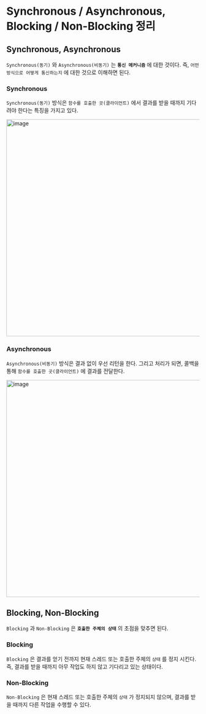 # Synchronous / Asynchronous, Blocking / Non-Blocking 정리

## Synchronous, Asynchronous

`Synchronous(동기)` 와 `Asynchronous(비동기)` 는 **`통신 메커니즘`** 에 대한 것이다. 즉, `어떤 방식으로 어떻게 통신하는지` 에 대한 것으로 이해하면 된다.

### Synchronous

`Synchronous(동기)` 방식은 `함수를 호출한 곳(클라이언트)` 에서 결과를 받을 때까지 기다려야 한다는 특징을 가지고 있다.

<img width="566" alt="image" src="https://user-images.githubusercontent.com/23515771/169636822-3e7accea-e13d-4b5b-bad8-edbb80e52cf2.png">

### Asynchronous

`Asynchronous(비동기)` 방식은 결과 없이 우선 리턴을 한다. 그리고 처리가 되면, 콜백을 통해 `함수를 호출한 곳(클라이언트)` 에 결과를 전달한다.

<img width="566" alt="image" src="https://user-images.githubusercontent.com/23515771/169636916-187b281a-6c52-4623-8d6f-e7f8e5d23c9d.png">

## Blocking, Non-Blocking

`Blocking` 과 `Non-Blocking` 은 **`호출한 주체의 상태`** 의 초점을 맞추면 된다.

### Blocking

`Blocking` 은 결과를 얻기 전까지 현재 스레드 또는 호출한 주체의 `상태` 를 정지 시킨다. 즉, 결과를 받을 때까지 아무 작업도 하지 않고 기다리고 있는 상태이다.

### Non-Blocking

`Non-Blocking` 은 현재 스레드 또는 호출한 주체의 `상태` 가 정지되지 않으며, 결과를 받을 때까지 다른 작업을 수행할 수 있다.
